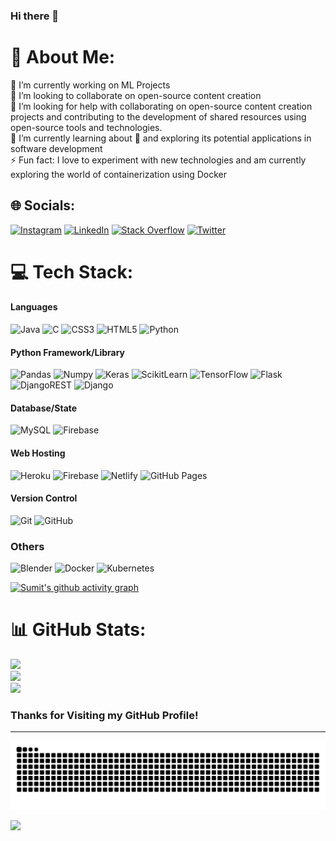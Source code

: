 ### Hi there 👋

# 💫 About Me:

🔭 I’m currently working on ML Projects<br>👯 I’m looking to collaborate on open-source content creation<br>🤝 I’m looking for help with collaborating on open-source content creation projects and contributing to the development of shared resources using open-source tools and technologies.<br>🌱 I’m currently learning about 🐳 and exploring its potential applications in software development<br>⚡ Fun fact: I love to experiment with new technologies and am currently exploring the world of containerization using Docker

## 🌐 Socials:

[![Instagram](https://img.shields.io/badge/Instagram-%23E4405F.svg?logo=Instagram&logoColor=white)](https://instagram.com/sumitdey9090) [![LinkedIn](https://img.shields.io/badge/LinkedIn-%230077B5.svg?logo=linkedin&logoColor=white)](https://linkedin.com/in/sumitDey9090) [![Stack Overflow](https://img.shields.io/badge/-Stackoverflow-FE7A16?logo=stack-overflow&logoColor=white)](https://stackoverflow.com/users/21172035) [![Twitter](https://img.shields.io/badge/Twitter-%231DA1F2.svg?logo=Twitter&logoColor=white)](https://twitter.com/SumitDe44702558)

# 💻 Tech Stack:

#### Languages

![Java](https://img.shields.io/badge/java-%23ED8B00.svg?style=flat&logo=java&logoColor=white)
![C](https://img.shields.io/badge/c-000?style=for-the-badge&logo=c&logoColor=white)
![CSS3](https://img.shields.io/badge/css3-%231572B6.svg?style=flat&logo=css3&logoColor=white)
![HTML5](https://img.shields.io/badge/-HTML5-000?style=for-the-badge&logo=html5)
![Python](https://img.shields.io/badge/python-3670A0?style=flat&logo=python&logoColor=ffdd54)

#### Python Framework/Library

![Pandas](https://img.shields.io/badge/pandas-%23150458.svg?style=flat&logo=pandas&logoColor=white)
![Numpy](https://img.shields.io/badge/-Numpy-000?style=for-the-badge&logo=numpy)
![Keras](https://img.shields.io/badge/Keras-%23D00000.svg?style=flat&logo=Keras&logoColor=white)
![ScikitLearn](https://img.shields.io/badge/-Scikit_Learn-000?style=for-the-badge&logo=scikit-learn)
![TensorFlow](https://img.shields.io/badge/TensorFlow-%23FF6F00.svg?style=flat&logo=TensorFlow&logoColor=white)
![Flask](https://img.shields.io/badge/-flask-000?style=for-the-badge&logo=flask)
![DjangoREST](https://img.shields.io/badge/DJANGO-REST-ff1709?style=flat&logo=django&logoColor=white&color=ff1709&labelColor=gray)
![Django](https://img.shields.io/badge/-DJANGO-000?style=for-the-badge&logo=django)

#### Database/State

![MySQL](https://img.shields.io/badge/mysql-%2300f.svg?style=flat&logo=mysql&logoColor=white)
![Firebase](https://img.shields.io/badge/-Firebase-000?style=for-the-badge&logo=firebase)

#### Web Hosting

![Heroku](https://img.shields.io/badge/heroku-%23430098.svg?style=flat&logo=heroku&logoColor=white)
![Firebase](https://img.shields.io/badge/-Firebase-000?style=for-the-badge&logo=firebase)
![Netlify](https://img.shields.io/badge/netlify-%23000000.svg?style=flat&logo=netlify&logoColor=#00C7B7)
![GitHub Pages](https://img.shields.io/badge/-GitHub%20Pages-000?style=for-the-badge&logo=github)

#### Version Control

![Git](https://img.shields.io/badge/-Git-000?style=flat&logo=git&logoColor=oran)
![GitHub](https://img.shields.io/badge/-GitHub-000?style=for-the-badge&logo=github)

### Others

![Blender](https://img.shields.io/badge/blender-%23F5792A.svg?style=flat&logo=blender&logoColor=white)
![Docker](https://img.shields.io/badge/-docker-004?style=for-the-badge&logo=docker)
![Kubernetes](https://img.shields.io/badge/kubernetes-%23326ce5.svg?style=flat&logo=kubernetes&logoColor=white)


[![Sumit's github activity graph](https://github-readme-activity-graph.cyclic.app/graph?username=TripleteSumit&theme=merko)](https://github.com/ashutosh00710/github-readme-activity-graph)

# 📊 GitHub Stats:

![](https://github-readme-stats.vercel.app/api?username=TripleteSumit&theme=radical&hide_border=true&include_all_commits=true&count_private=true)<br/>
![](https://github-readme-streak-stats.herokuapp.com/?user=TripleteSumit&theme=radical&hide_border=true)<br/>
![](https://github-readme-stats.vercel.app/api/top-langs/?username=TripleteSumit&theme=radical&hide_border=true&include_all_commits=true&count_private=true&layout=compact)

### Thanks for Visiting my GitHub Profile!

---
<p align="center">
<img src="https://github.com/TripleteSumit/TripleteSumit/blob/output/github-contribution-grid-snake.svg">
</p>

[![](https://visitcount.itsvg.in/api?id=TripleteSumit&icon=5&color=7)](https://visitcount.itsvg.in)

